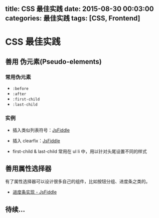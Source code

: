 title: CSS 最佳实践
date: 2015-08-30 00:03:00
categories: 最佳实践
tags: [CSS, Frontend]
---

# CSS 最佳实践


## 善用 伪元素(Pseudo-elements)

### 常用伪元素

* `:before`
* `:after`
* `:first-child`
* `:last-child`

### 实例

* 插入类似列表符号：[JsFiddle](https://jsfiddle.net/pg4kpc3k/)

* 插入 clearfix：[JsFiddle](https://jsfiddle.net/hy4av6eu/)

* first-child & last-child 常用在 ul li 中，用以针对头尾设置不同的样式 


## 善用属性选择器

有了属性选择器可以设计很多自己的组件，比如按钮分组、进度条之类的。

* [进度条实现 - JsFiddle](https://jsfiddle.net/j94nvngo/)


## 待续...